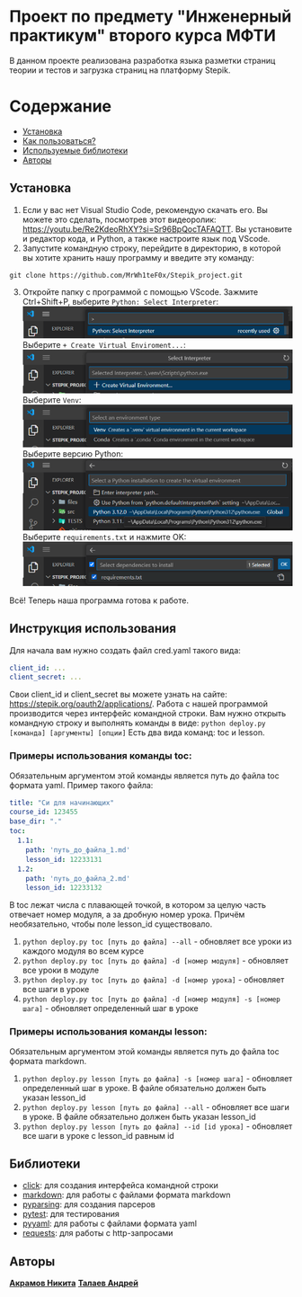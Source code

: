 # Проект по предмету "Инженерный практикум" второго курса МФТИ
В данном проекте реализована разработка языка разметки страниц теории и тестов и загрузка страниц на платформу Stepik.

# Содержание
  * [Установка](#установка)
  * [Как пользоваться?](#инструкция-использования)
  * [Используемые библиотеки](#библиотеки)
  * [Авторы](#авторы)

## Установка
1) Если у вас нет Visual Studio Code, рекомендую скачать его. Вы можете это сделать, посмотрев этот видеоролик: https://youtu.be/Re2KdeoRhXY?si=Sr96BpQocTAFAQTT. Вы установите и редактор кода, и Python, а также настроите язык под VScode.
2) Запустите командную строку, перейдите в директорию, в которой вы хотите хранить нашу программу и введите эту команду: 
```
git clone https://github.com/MrWh1teF0x/Stepik_project.git
```
3) Откройте папку с программой с помощью VScode. Зажмите Ctrl+Shift+P, выберите ```Python: Select Interpreter```:
![alt text](images/image.png)
Выберите ```+ Create Virtual Enviroment...```:
![alt text](images/image-1.png)
Выберите ```Venv```:
![alt text](images/image-2.png)
Выберите версию Python:
![alt text](images/image-3.png)
Выберите ```requirements.txt``` и нажмите OK:
![alt text](images/image-4.png)

Всё! Теперь наша программа готова к работе.

## Инструкция использования
Для начала вам нужно создать файл cred.yaml такого вида: 
```yaml
client_id: ...
client_secret: ...
```
Свои client_id и client_secret вы можете узнать на сайте: https://stepik.org/oauth2/applications/.
Работа с нашей программой производится через интерфейс командной строки. Вам нужно открыть командную строку и выполнять команды в виде:
```python deploy.py [команда] [аргументы] [опции]```
Есть два вида команд: toc и lesson.
### Примеры использования команды toc:
Обязательным аргументом этой команды является путь до файла toc формата yaml. Пример такого файла:
```yaml
title: "Си для начинающих"
course_id: 123455
base_dir: "."
toc:
  1.1:
    path: 'путь_до_файла_1.md'
    lesson_id: 12233131
  1.2:
    path: 'путь_до_файла_2.md'
    lesson_id: 12233132
```
В toc лежат числа с плавающей точкой, в котором за целую часть отвечает номер модуля, а за дробную номер урока. Причём необязательно, чтобы поле lesson_id существовало.
1) ```python deploy.py toc [путь до файла] --all``` - обновляет все уроки из каждого модуля во всем курсе
2) ```python deploy.py toc [путь до файла] -d [номер модуля]``` - обновляет все уроки в модуле
3) ```python deploy.py toc [путь до файла] -d [номер урока]``` - обновляет все шаги в уроке
4) ```python deploy.py toc [путь до файла] -d [номер модуля] -s [номер шага]``` - обновляет определенный шаг в уроке

### Примеры использования команды lesson:
Обязательным аргументом этой команды является путь до файла toc формата markdown.
1) ```python deploy.py lesson [путь до файла] -s [номер шага]``` - обновляет определенный шаг в уроке. В файле обязательно должен быть указан lesson_id
2) ```python deploy.py lesson [путь до файла] --all``` - обновляет все шаги в уроке. В файле обязательно должен быть указан lesson_id
3) ```python deploy.py lesson [путь до файла] --id [id урока]``` - обновляет все шаги в уроке с lesson_id равным id
## Библиотеки
* [click](https://click.palletsprojects.com/en/stable/): для создания интерфейса командной строки
* [markdown](https://python-markdown.github.io/): для работы с файлами формата markdown
* [pyparsing](https://pyparsing-docs.readthedocs.io/en/latest/): для создания парсеров
* [pytest](https://docs.pytest.org/en/latest/): для тестирования
* [pyyaml](https://docs-python.ru/packages/modul-pyyaml-python/): для работы с файлами формата yaml
* [requests](https://pythonru.com/biblioteki/kratkoe-rukovodstvo-po-biblioteke-python-requests): для работы с http-запросами

## Авторы
**[Акрамов Никита](https://github.com/MrWh1teF0x)**
**[Талаев Андрей](https://github.com/ZetroRetro)**